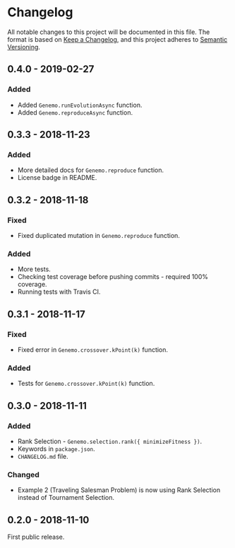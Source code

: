 # Changelog
All notable changes to this project will be documented in this file.
The format is based on [Keep a Changelog](https://keepachangelog.com/en/1.0.0/), and this project adheres to [Semantic Versioning](https://semver.org/spec/v2.0.0.html).

## 0.4.0 - 2019-02-27
### Added
 - Added `Genemo.runEvolutionAsync` function.
 - Added `Genemo.reproduceAsync` function.

## 0.3.3 - 2018-11-23
### Added
 - More detailed docs for `Genemo.reproduce` function.
 - License badge in README.

## 0.3.2 - 2018-11-18
### Fixed
 - Fixed duplicated mutation in `Genemo.reproduce` function.

### Added
 - More tests.
 - Checking test coverage before pushing commits - required 100% coverage.
 - Running tests with Travis CI.

## 0.3.1 - 2018-11-17
### Fixed
 - Fixed error in `Genemo.crossover.kPoint(k)` function.

### Added
 - Tests for `Genemo.crossover.kPoint(k)` function.

## 0.3.0 - 2018-11-11
### Added
 - Rank Selection - `Genemo.selection.rank({ minimizeFitness })`.
 - Keywords in `package.json`.
 - `CHANGELOG.md` file.

### Changed
- Example 2 (Traveling Salesman Problem) is now using Rank Selection instead of Tournament Selection.

## 0.2.0 - 2018-11-10
First public release.
